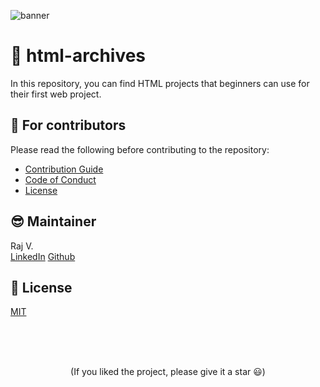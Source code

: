 ![banner](https://user-images.githubusercontent.com/74860406/193996009-889ed482-1192-4ffa-b877-a097008b3af7.jpg)

# 🚀 html-archives

In this repository, you can find HTML projects that beginners can use for their first web project.


## 💙 For contributors

Please read the following before contributing to the repository:

- [Contribution Guide](./CONTRIBUTING.md)
- [Code of Conduct](./CODE_OF_CONDUCT.md)
- [License](./LICENSE.md)

## 😎 Maintainer

Raj V.
<br/>
<a href="https://www.linkedin.com/in/varsani-raj/">LinkedIn</a>
<a href="https://github.com/RajVarsani">Github</a>

## 📄 License

[MIT](./LICENSE.md)

<br>
<br>
<br>

<p align='center'>
(If you liked the project, please give it a star 😃)
</p>
